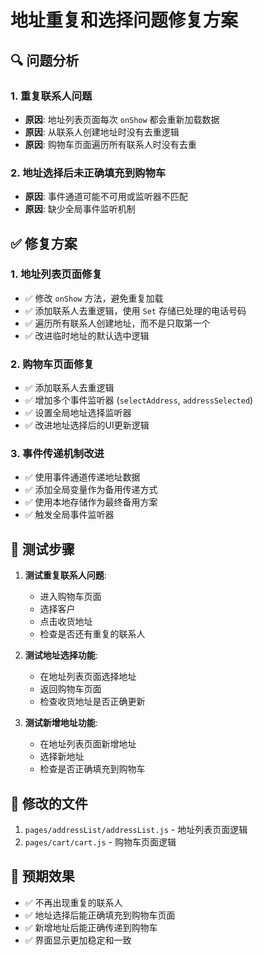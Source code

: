 # 地址重复和选择问题修复方案

## 🔍 问题分析

### 1. 重复联系人问题
- **原因**: 地址列表页面每次 `onShow` 都会重新加载数据
- **原因**: 从联系人创建地址时没有去重逻辑
- **原因**: 购物车页面遍历所有联系人时没有去重

### 2. 地址选择后未正确填充到购物车
- **原因**: 事件通道可能不可用或监听器不匹配
- **原因**: 缺少全局事件监听机制

## ✅ 修复方案

### 1. 地址列表页面修复
- ✅ 修改 `onShow` 方法，避免重复加载
- ✅ 添加联系人去重逻辑，使用 `Set` 存储已处理的电话号码
- ✅ 遍历所有联系人创建地址，而不是只取第一个
- ✅ 改进临时地址的默认选中逻辑

### 2. 购物车页面修复
- ✅ 添加联系人去重逻辑
- ✅ 增加多个事件监听器 (`selectAddress`, `addressSelected`)
- ✅ 设置全局地址选择监听器
- ✅ 改进地址选择后的UI更新逻辑

### 3. 事件传递机制改进
- ✅ 使用事件通道传递地址数据
- ✅ 添加全局变量作为备用传递方式
- ✅ 使用本地存储作为最终备用方案
- ✅ 触发全局事件监听器

## 🧪 测试步骤

1. **测试重复联系人问题**:
   - 进入购物车页面
   - 选择客户
   - 点击收货地址
   - 检查是否还有重复的联系人

2. **测试地址选择功能**:
   - 在地址列表页面选择地址
   - 返回购物车页面
   - 检查收货地址是否正确更新

3. **测试新增地址功能**:
   - 在地址列表页面新增地址
   - 选择新地址
   - 检查是否正确填充到购物车

## 📝 修改的文件

1. `pages/addressList/addressList.js` - 地址列表页面逻辑
2. `pages/cart/cart.js` - 购物车页面逻辑

## 🎯 预期效果

- ✅ 不再出现重复的联系人
- ✅ 地址选择后能正确填充到购物车页面
- ✅ 新增地址后能正确传递到购物车
- ✅ 界面显示更加稳定和一致 